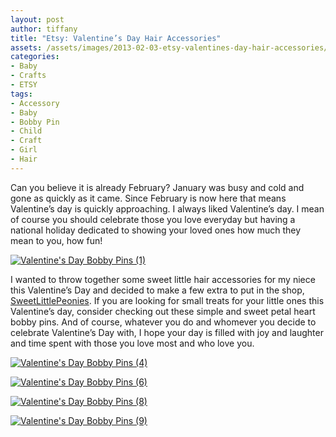 ```yaml
---
layout: post
author: tiffany
title: "Etsy: Valentine’s Day Hair Accessories"
assets: /assets/images/2013-02-03-etsy-valentines-day-hair-accessories/
categories: 
- Baby
- Crafts
- ETSY
tags: 
- Accessory
- Baby
- Bobby Pin
- Child
- Craft
- Girl
- Hair
---
```


Can you believe it is already February? January was busy and cold and gone as quickly as it came. Since February is now here that means Valentine’s day is quickly approaching. I always liked Valentine’s day. I mean of course you should celebrate those you love everyday but having a national holiday dedicated to showing your loved ones how much they mean to you, how fun!

[![Valentine's Day Bobby Pins (1)](jekyll_uploads/2013/02/Valentines-Day-Bobby-Pins-1-575x382.jpg)](http://www.sweetpeonies.com/2013/02/etsy-valentines-day-hair-accessories/valentines-day-bobby-pins-1/)

I wanted to throw together some sweet little hair accessories for my niece this Valentine’s Day and decided to make a few extra to put in the shop, [SweetLittlePeonies](http://www.etsy.com/shop/SweetLittlePeonies). If you are looking for small treats for your little ones this Valentine’s day, consider checking out these simple and sweet petal heart bobby pins. And of course, whatever you do and whomever you decide to celebrate Valentine’s Day with, I hope your day is filled with joy and laughter and time spent with those you love most and who love you.

[![Valentine's Day Bobby Pins (4)](jekyll_uploads/2013/02/Valentines-Day-Bobby-Pins-4-575x382.jpg)](http://www.sweetpeonies.com/2013/02/etsy-valentines-day-hair-accessories/valentines-day-bobby-pins-4/)

[![Valentine's Day Bobby Pins (6)](jekyll_uploads/2013/02/Valentines-Day-Bobby-Pins-6-575x382.jpg)](http://www.sweetpeonies.com/2013/02/etsy-valentines-day-hair-accessories/valentines-day-bobby-pins-6/)

[![Valentine's Day Bobby Pins (8)](jekyll_uploads/2013/02/Valentines-Day-Bobby-Pins-8-575x382.jpg)](http://www.sweetpeonies.com/2013/02/etsy-valentines-day-hair-accessories/valentines-day-bobby-pins-8/)

[![Valentine's Day Bobby Pins (9)](jekyll_uploads/2013/02/Valentines-Day-Bobby-Pins-9-575x382.jpg)](http://www.sweetpeonies.com/2013/02/etsy-valentines-day-hair-accessories/valentines-day-bobby-pins-9/)